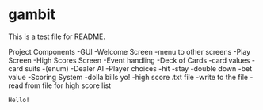 # gambit
This is a test file for README.

Project Components
-GUI
	-Welcome Screen
		-menu to other screens
	-Play Screen
	-High Scores Screen
	-Event handling
-Deck of Cards
	-card values
	-card suits
		-(enum)
-Dealer AI
-Player choices
	-hit
	-stay
	-double down
	-bet value
-Scoring System
	-dolla bills yo!
-high score .txt file
	-write to the file
	-read from file for high score list
	
	
	Hello!